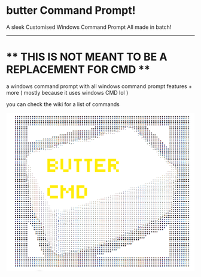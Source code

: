 # butter Command Prompt!
A sleek Customised Windows Command Prompt
All made in batch!
________________________________________________________
# ** THIS IS NOT MEANT TO BE A REPLACEMENT FOR CMD **


a windows command prompt with all windows command prompt features + more
( mostly because it uses windows CMD lol )

you can check the wiki for a list of commands

![butter](butterlogo.png)

